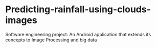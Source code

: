 # Predicting-rainfall-using-clouds-images
Software engineering project: An Android application that extends its concepts to Image Processing and big data
